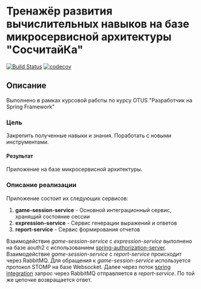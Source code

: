 # Тренажёр развития вычислительных навыков на базе микросервисной архитектуры "СосчитайКа"

[![Build Status](https://travis-ci.org/andreyzhegalov/soschitaika.svg?branch=main)](https://travis-ci.org/andreyzhegalov/soschitaika)
[![codecov](https://codecov.io/gh/andreyzhegalov/soschitaika/branch/main/graph/badge.svg?token=s9BbEd1xif)](https://codecov.io/gh/andreyzhegalov/soschitaika)

## Описание

Выполнено в рамках курсовой работы по курсу OTUS "Разработчик на Spring Framework"

### Цель

Закрепить полученные навыки и знания. Поработать с новыми инструментами.

#### Результат

Приложение на базе микросервисной архитектуры.

### Описание реализации

Приложение состоит их следующих сервисов:
1. **game-session-service** - Основной интеграционный сервис, хранящий состояние сессии
2. **expression-service** - Сервис генерации выражений и ответов
3. **report-service** - Сервис формирования отчетов

Взаимодействие *game-session-service* c *expression-service* выполнено на базе aouth2 с использованием [spring-authorization-server](https://github.com/spring-projects-experimental/spring-authorization-server).  Взаимодействие *game-session-service* c *report-service* происходит через RabbitMQ.  Для обращения к *game-session-service* используется протокол STOMP на базе Websocket.  Далее через поток [spring integration](https://spring.io/projects/spring-integration) запрос через RabbitMQ отправляется в *report-service*.  По той же цепочке возвращается ответ.
